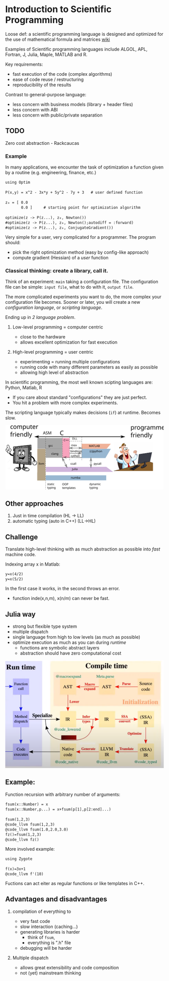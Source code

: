 # Introduction to Scientific Programming

Loose def: a scientific programming language is designed and optimized for the use of mathematical formula and matrices [wiki](https://en.wikipedia.org/wiki/Scientific_programming_language)

Examples of Scientific programming languages include ALGOL, APL, Fortran, J, Julia, Maple, MATLAB and R.

Key requirements:
- fast execution of the code (complex algorithms)
- ease of code reuse / restructuring 
- reproducibility of the results

Contrast to general-purpose language:
- less concern with business models (library + header files)
- less concern with ABI 
- less concern with public/private separation

## TODO
Zero cost abstraction - Rackcaucas


### Example
In many applications, we encounter the task of optimization a function given by a routine (e.g. engineering, finance, etc.)

```
using Optim

P(x,y) = x^2 - 3x*y + 5y^2 - 7y + 3   # user defined function

z₀ = [ 0.0
       0.0 ]     # starting point for optimization algorithm

optimize(z -> P(z...), z₀, Newton())
#optimize(z -> P(z...), z₀, Newton();autodiff = :forward)
#optimize(z -> P(z...), z₀, ConjugateGradient())

```

Very simple for a user, very complicated for a programmer. The program should:
 - pick the right optimization method (easy by config-like approach)
 - compute gradient (Hessian) of a *user* function

### Classical thinking: create a library, call it.

Think of an experiment: ```main``` taking a configuration file. The configuration file can be simple: ```input file```, what to do with it, ```output file```.

The more complicated experiments you want to do, the more complex your configuration file becomes. Sooner or later, you will create a new *configuration language*, or *scripting language*.

Ending up in *2 language problem*. 

1.  Low-level programming = computer centric
    - close to the hardware
    - allows excellent optimization for fast execution

2. High-level programming = user centric
    - experimenting = running multiple configurations
    - running code with many different parameters as easily as possible
    - allowing high level of abstraction

In scientific programming, the most well known scipting languages are: Python,  Matlab, R

- If you care about standard "configurations" they are just perfect. 
- You hit a problem with more complex experiments. 

The scripting language typically makes decisions (```if```) at runtime. Becomes slow.

![](julia-scope.svg)

## Other approaches
1. Just in time compilation (HL -> LL)
2. automatic typing (auto in C++) (LL->HL)

## Challenge
Translate high-level thinking with as much abstraction as possible into *fast* machine code.


Indexing array x in Matlab:
```
y=x(4/2)
y=x(5/2)
```
In the first case it works, in the second throws an error.
 - function inde(x,n,m), x(n/m) can never be fast.

## Julia way
- strong but flexible type system
- multiple dispatch
- single language from high to low levels (as much as possible)
- optimize execution as much as you can during *runtime*
    - functions are symbolic abstract layers
    - abstraction should have zero computational cost

![](julia-compilation.png)

## Example:
Function recursion with arbitrary number of arguments:
```
fsum(x::Number) = x
fsum(x::Number,p...) = x+fsum(p[1],p[2:end]...)

fsum(1,2,3)
@code_llvm fsum(1,2,3)
@code_llvm fsum(1.0,2.0,3.0)
fz()=fsum(1,2,3)
@code_llvm fz()
```

More involved example:
```
using Zygote

f(x)=3x+1
@code_llvm f'(10)
```

Fuctions can act eiter as regular functions or like templates in C++.

## Advantages and disadvantages
 1. compilation of everything to 
    + very fast code
    - slow interaction (caching...)
    - generating libraries is harder 
        - think of ```fsum```, 
        - everything is ".h" file
    - debugging will be harder

 2. Multiple dispatch
    + allows great extensibility and code composition
    - not (yet) mainstream thinking

